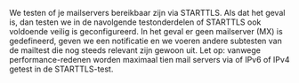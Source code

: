 We testen of je mailservers bereikbaar zijn via STARTTLS. Als dat het geval is, dan testen we in de navolgende testonderdelen of STARTTLS ook voldoende veilig is geconfigureerd. In het geval er geen mailserver (MX) is gedefineerd, geven we een notificatie en we voeren andere subtesten van de mailtest die nog steeds relevant zijn gewoon uit. Let op: vanwege performance-redenen worden maximaal tien mail servers via of IPv6 of IPv4 getest in de STARTTLS-test.
